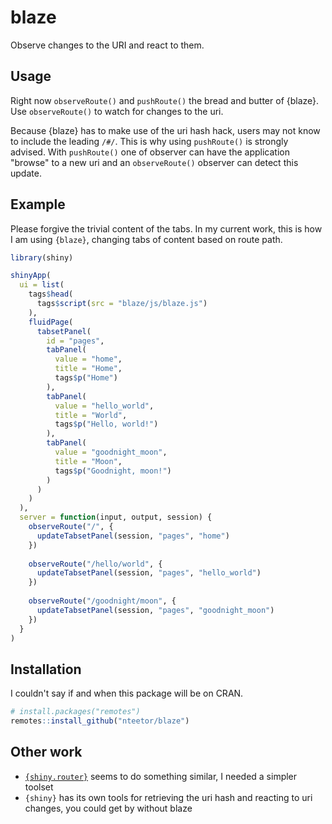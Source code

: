 # blaze

Observe changes to the URI and react to them.

## Usage

Right now `observeRoute()` and `pushRoute()` the bread and butter of {blaze}.
Use `observeRoute()` to watch for changes to the uri. 

Because {blaze} has to make use of the uri hash hack, users may not know to
include the leading `/#/`. This is why using `pushRoute()` is strongly advised.
With `pushRoute()` one of observer can have the application "browse" to a new
uri and an `observeRoute()` observer can detect this update.

## Example

Please forgive the trivial content of the tabs. In my current work, this is how
I am using `{blaze}`, changing tabs of content based on route path.

``` R
library(shiny)

shinyApp(
  ui = list(
    tags$head(
      tags$script(src = "blaze/js/blaze.js")
    ),
    fluidPage(
      tabsetPanel(
        id = "pages",
        tabPanel(
          value = "home",
          title = "Home",
          tags$p("Home")
        ),
        tabPanel(
          value = "hello_world",
          title = "World",
          tags$p("Hello, world!")
        ),
        tabPanel(
          value = "goodnight_moon",
          title = "Moon",
          tags$p("Goodnight, moon!")
        )
      )
    )
  ),
  server = function(input, output, session) {
    observeRoute("/", {
      updateTabsetPanel(session, "pages", "home")
    })
    
    observeRoute("/hello/world", {
      updateTabsetPanel(session, "pages", "hello_world")
    })
    
    observeRoute("/goodnight/moon", {
      updateTabsetPanel(session, "pages", "goodnight_moon")
    })
  }
)
```

## Installation

I couldn't say if and when this package will be on CRAN. 

```R
# install.packages("remotes")
remotes::install_github("nteetor/blaze")
```

## Other work

* [`{shiny.router}`](https://github.com/Appsilon/shiny.router) seems
  to do something similar, I needed a simpler toolset
* `{shiny}` has its own tools for retrieving the uri hash and reacting to uri
  changes, you could get by without blaze
